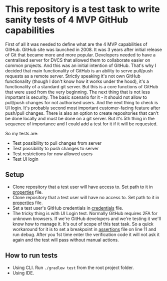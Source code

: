 # This repository is a test task to write sanity tests of 4 MVP GitHub capabilities

First of all it was needed to define what are the 4 MVP capabilities of GitHub. GitHub site was launched in 2008. 
It was 3 years after initial release of Git that became more and more popular. Developers needed to have a centralised 
server for DVCS that allowed them to collaborate easier on common projects. And this was an initial intention of GitHub.
That's why I decided that main functionality of GitHub is an ability to serve pull/push requests as a remote server.
Strictly speaking it's not own GitHub functionality (though I don't know how it works under the hood), it's a functionality
of a standard git server. But this is a core functions of GitHub that were used from the very beginning. The next thing
that is not less important is security. The basic scenario for it - it should not allow to pull/push changes for not
authorised users. And the next thing to check is UI login. It's probably second most important customer-facing feature
after push/pull changes. There is also an option to create repositories that can't be done locally and must be done on a
git server. But it's 5th thing in the sequence of importance and I could add a test for it if it will be requested.

So my tests are:
* Test possibility to pull changes from server
* Test possibility to push changes to server
* Test restrictions for now allowed users
* Test UI login

## Setup
- Clone repository that a test user will have access to. Set path to it in [properties](src/main/resources/common.properties) file.
- Clone repository that a test user will have no access to. Set path to it in [properties](src/main/resources/common.properties) file.
- Set a test user's GitHub credentials in [credentials](src/main/resources/credentials.properties) file.
- The tricky thing is with UI Login test. Normally GitHub requires 2FA for unknown browsers. If we're GitHub developers and we're testing it we'll know how to manage it. It's out of scope of this test task. So a quick workaround for it is to set a breakpoint in [assertions](src/test/java/assertions/UiLoginAssertions.java) file on line 11 and run debug. After you 1st time enter the verification code it will not ask it again and the test will pass without manual actions.

## How to run tests
- Using CLI. Run `./gradlew test` from the root project folder.
- Using IDE.
